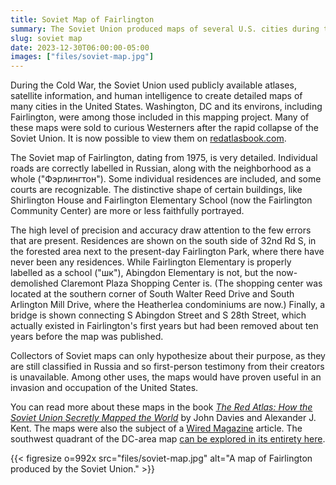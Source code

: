```yaml
---
title: Soviet Map of Fairlington
summary: The Soviet Union produced maps of several U.S. cities during the Cold War, including DC and its environs.
slug: soviet map
date: 2023-12-30T06:00:00-05:00
images: ["files/soviet-map.jpg"]
---
```


During the Cold War, the Soviet Union used publicly available atlases, satellite information, and human intelligence to create detailed maps of many cities in the United States. Washington, DC and its environs, including Fairlington, were among those included in this mapping project. Many of these maps were sold to curious Westerners after the rapid collapse of the Soviet Union. It is now possible to view them on [redatlasbook.com](https://redatlasbook.com/).

The Soviet map of Fairlington, dating from 1975, is very detailed. Individual roads are correctly labelled in Russian, along with the neighborhood as a whole ("Фэрлингтон"). Some individual residences are included, and some courts are recognizable. The distinctive shape of certain buildings, like Shirlington House and Fairlington Elementary School (now the Fairlington Community Center) are more or less faithfully portrayed.

The high level of precision and accuracy draw attention to the few errors that are present. Residences are shown on the south side of 32nd Rd S, in the forested area next to the present-day Fairlington Park, where there have never been any residences. While Fairlington Elementary is properly labelled as a school ("шк"), Abingdon Elementary is not, but the now-demolished Claremont Plaza Shopping Center is. (The shopping center was located at the southern corner of South Walter Reed Drive and South Arlington Mill Drive, where the Heatherlea condominiums are now.) Finally, a bridge is shown connecting S Abingdon Street and S 28th Street, which actually existed in Fairlington's first years but had been removed about ten years before the map was published.

Collectors of Soviet maps can only hypothesize about their purpose, as they are still classified in Russia and so first-person testimony from their creators is unavailable. Among other uses, the maps would have proven useful in an invasion and occupation of the United States.

You can read more about these maps in the book *[The Red Atlas: How the Soviet Union Secretly Mapped the World](https://press.uchicago.edu/ucp/books/book/chicago/R/bo24760505.html)* by John Davies and Alexander J. Kent. The maps were also the subject of a [Wired Magazine](https://www.wired.com/2015/07/secret-cold-war-maps/) article. The southwest quadrant of the DC-area map [can be explored in its entirety here](https://s3.eu-west-2.amazonaws.com/mapshow/WashingtonDC3.htm).

{{< figresize o=992x src="files/soviet-map.jpg" alt="A map of Fairlington produced by the Soviet Union." >}}